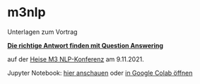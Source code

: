 # m3nlp

Unterlagen zum Vortrag 

[**Die richtige Antwort finden mit Question Answering**](https://www.m3-konferenz.de/veranstaltung-13501-se-0-die-richtige-antwort-finden-mit-question-answering.html)

auf der [Heise M3 NLP-Konferenz](https://www.m3-konferenz.de/nlp.php#programm) am 9.11.2021.

Jupyter Notebook: [hier anschauen](Question_Answering.ipynb) oder [in Google Colab öffnen](https://colab.research.google.com/github/jsalbr/m3nlp/blob/main/Question_Answering.ipynb)
